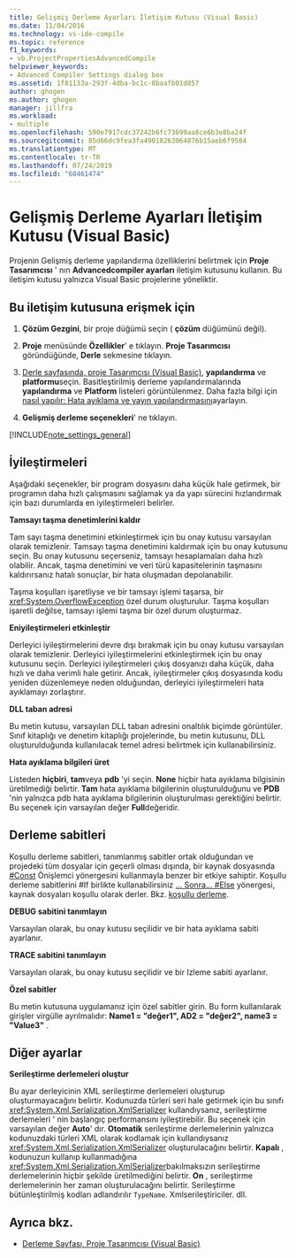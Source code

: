 ```yaml
---
title: Gelişmiş Derleme Ayarları İletişim Kutusu (Visual Basic)
ms.date: 11/04/2016
ms.technology: vs-ide-compile
ms.topic: reference
f1_keywords:
- vb.ProjectPropertiesAdvancedCompile
helpviewer_keywords:
- Advanced Compiler Settings dialog box
ms.assetid: 1f81133a-293f-4dba-bc1c-8baafb01d857
author: ghogen
ms.author: ghogen
manager: jillfra
ms.workload:
- multiple
ms.openlocfilehash: 590e7917cdc37242b6fc73699aa8ce6b3e8ba24f
ms.sourcegitcommit: 85d66dc9fea3fa49018263064876b15aeb6f9584
ms.translationtype: MT
ms.contentlocale: tr-TR
ms.lasthandoff: 07/24/2019
ms.locfileid: "68461474"
---
```

# <a name="advanced-compiler-settings-dialog-box-visual-basic"></a>Gelişmiş Derleme Ayarları İletişim Kutusu (Visual Basic)

Projenin Gelişmiş derleme yapılandırma özelliklerini belirtmek için **Proje Tasarımcısı** ' nın **Advancedcompiler ayarları** iletişim kutusunu kullanın. Bu iletişim kutusu yalnızca Visual Basic projelerine yöneliktir.

## <a name="to-access-this-dialog-box"></a>Bu iletişim kutusuna erişmek için

1. **Çözüm Gezgini**, bir proje düğümü seçin ( **çözüm** düğümünü değil).

2. **Proje** menüsünde **Özellikler**' e tıklayın. **Proje Tasarımcısı** göründüğünde, **Derle** sekmesine tıklayın.

3. [Derle sayfasında, proje Tasarımcısı (Visual Basic)](../../ide/reference/compile-page-project-designer-visual-basic.md), **yapılandırma** ve **platformu**seçin. Basitleştirilmiş derleme yapılandırmalarında **yapılandırma** ve **Platform** listeleri görüntülenmez. Daha fazla bilgi için [nasıl yapılır: Hata ayıklama ve yayın yapılandırmasını](../../debugger/how-to-set-debug-and-release-configurations.md)ayarlayın.

4. **Gelişmiş derleme seçenekleri**' ne tıklayın.

[!INCLUDE[note_settings_general](../../data-tools/includes/note_settings_general_md.md)]

## <a name="optimizations"></a>İyileştirmeleri

 Aşağıdaki seçenekler, bir program dosyasını daha küçük hale getirmek, bir programın daha hızlı çalışmasını sağlamak ya da yapı sürecini hızlandırmak için bazı durumlarda en iyileştirmeleri belirler.

**Tamsayı taşma denetimlerini kaldır**

Tam sayı taşma denetimini etkinleştirmek için bu onay kutusu varsayılan olarak temizlenir. Tamsayı taşma denetimini kaldırmak için bu onay kutusunu seçin. Bu onay kutusunu seçerseniz, tamsayı hesaplamaları daha hızlı olabilir. Ancak, taşma denetimini ve veri türü kapasitelerinin taşmasını kaldırırsanız hatalı sonuçlar, bir hata oluşmadan depolanabilir.

Taşma koşulları işaretliyse ve bir tamsayı işlemi taşarsa, bir <xref:System.OverflowException> özel durum oluşturulur. Taşma koşulları işaretli değilse, tamsayı işlemi taşma bir özel durum oluşturmaz.

**Eniyileştirmeleri etkinleştir**

Derleyici iyileştirmelerini devre dışı bırakmak için bu onay kutusu varsayılan olarak temizlenir. Derleyici iyileştirmelerini etkinleştirmek için bu onay kutusunu seçin. Derleyici iyileştirmeleri çıkış dosyanızı daha küçük, daha hızlı ve daha verimli hale getirir. Ancak, iyileştirmeler çıkış dosyasında kodu yeniden düzenlemeye neden olduğundan, derleyici iyileştirmeleri hata ayıklamayı zorlaştırır.

 **DLL taban adresi**

 Bu metin kutusu, varsayılan DLL taban adresini onaltılık biçimde görüntüler. Sınıf kitaplığı ve denetim kitaplığı projelerinde, bu metin kutusunu, DLL oluşturulduğunda kullanılacak temel adresi belirtmek için kullanabilirsiniz.

 **Hata ayıklama bilgileri üret**

 Listeden **hiçbiri**, **tam**veya **pdb** 'yi seçin. **None** hiçbir hata ayıklama bilgisinin üretilmediği belirtir. **Tam** hata ayıklama bilgilerinin oluşturulduğunu ve **PDB** 'nin yalnızca pdb hata ayıklama bilgilerinin oluşturulması gerektiğini belirtir. Bu seçenek için varsayılan değer **Full**değeridir.

## <a name="compilation-constants"></a>Derleme sabitleri

Koşullu derleme sabitleri, tanımlanmış sabitler ortak olduğundan ve projedeki tüm dosyalar için geçerli olması dışında, bir kaynak dosyasında [#Const](/dotnet/visual-basic/language-reference/directives/const-directive) Önişlemci yönergesini kullanmayla benzer bir etkiye sahiptir. Koşullu derleme sabitlerini #If birlikte kullanabilirsiniz [... Sonra... #Else](/dotnet/visual-basic/language-reference/directives/if-then-else-directives) yönergesi, kaynak dosyaları koşullu olarak derler. Bkz. [koşullu derleme](/dotnet/visual-basic/programming-guide/program-structure/conditional-compilation).

 **DEBUG sabitini tanımlayın**

 Varsayılan olarak, bu onay kutusu seçilidir ve bir hata ayıklama sabiti ayarlanır.

 **TRACE sabitini tanımlayın**

 Varsayılan olarak, bu onay kutusu seçilidir ve bir Izleme sabiti ayarlanır.

 **Özel sabitler**

 Bu metin kutusuna uygulamanız için özel sabitler girin. Bu form kullanılarak girişler virgülle ayrılmalıdır: **Name1 = "değer1", AD2 = "değer2", name3 = "Value3"** .

## <a name="other-settings"></a>Diğer ayarlar

**Serileştirme derlemeleri oluştur**

Bu ayar derleyicinin XML serileştirme derlemeleri oluşturup oluşturmayacağını belirtir. Kodunuzda türleri seri hale getirmek için bu sınıfı <xref:System.Xml.Serialization.XmlSerializer> kullandıysanız, serileştirme derlemeleri ' nin başlangıç performansını iyileştirebilir. Bu seçenek için varsayılan değer **Auto**' dır. **Otomatik** serileştirme derlemelerinin yalnızca kodunuzdaki türleri XML olarak kodlamak için kullandıysanız <xref:System.Xml.Serialization.XmlSerializer> oluşturulacağını belirtir. **Kapalı** , kodunuzun kullanıp kullanmadığına <xref:System.Xml.Serialization.XmlSerializer>bakılmaksızın serileştirme derlemelerinin hiçbir şekilde üretilmediğini belirtir. **On** , serileştirme derlemelerinin her zaman oluşturulacağını belirtir. Serileştirme bütünleştirilmiş kodları adlandırılır `TypeName`. Xmlserileştiriciler. dll.

## <a name="see-also"></a>Ayrıca bkz.

- [Derleme Sayfası, Proje Tasarımcısı (Visual Basic)](../../ide/reference/compile-page-project-designer-visual-basic.md)